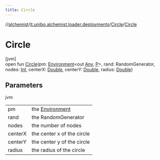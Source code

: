 ```yaml
---
title: Circle
---
```

//[alchemist](../../../index.html)/[it.unibo.alchemist.loader.deployments](../index.html)/[Circle](index.html)/[Circle](-circle.html)



# Circle



[jvm]\
open fun [Circle](-circle.html)(pm: [Environment](../../it.unibo.alchemist.model.interfaces/-environment/index.html)<out [Any](https://kotlinlang.org/api/latest/jvm/stdlib/kotlin/-any/index.html), [P](../../it.unibo.alchemist.loader.shapes/-rectangle/index.html)>, rand: RandomGenerator, nodes: [Int](https://kotlinlang.org/api/latest/jvm/stdlib/kotlin/-int/index.html), centerX: [Double](https://kotlinlang.org/api/latest/jvm/stdlib/kotlin/-double/index.html), centerY: [Double](https://kotlinlang.org/api/latest/jvm/stdlib/kotlin/-double/index.html), radius: [Double](https://kotlinlang.org/api/latest/jvm/stdlib/kotlin/-double/index.html))



## Parameters


jvm

| | |
|---|---|
| pm | the [Environment](../../it.unibo.alchemist.model.interfaces/-environment/index.html) |
| rand | the RandomGenerator |
| nodes | the number of nodes |
| centerX | the center x of the circle |
| centerY | the center y of the circle |
| radius | the radius of the circle |




